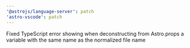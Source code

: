 ```yaml
---
'@astrojs/language-server': patch
'astro-vscode': patch
---
```


Fixed TypeScript error showing when deconstructing from Astro.props a variable with the same name as the normalized file name
